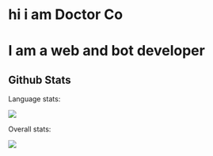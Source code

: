 # hi i am Doctor Co
<h1>I am a web and bot developer</h1>


## Github Stats
Language stats:
<p align="left"><img src='https://github-readme-stats.vercel.app/api/top-langs?username=DoctorCo&locale=en'></img></p>
Overall stats:
<p align="left"><img src='https://github-readme-stats.vercel.app/api?username=DoctorCo&locale=en'></img></p>
